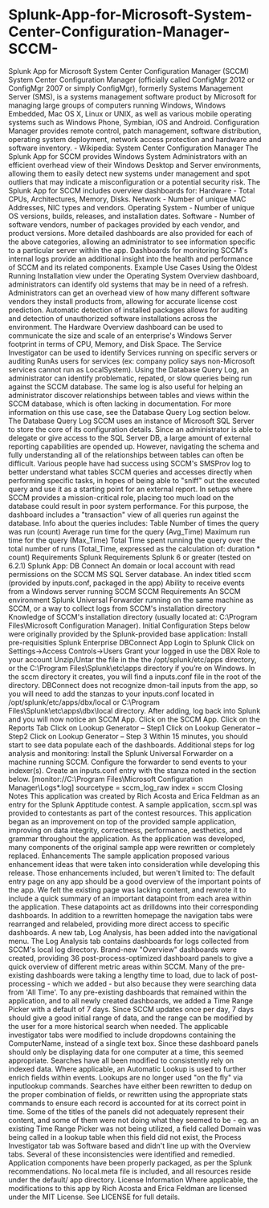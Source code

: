 # Splunk-App-for-Microsoft-System-Center-Configuration-Manager-SCCM-
Splunk App for Microsoft System Center Configuration Manager (SCCM)  System Center Configuration Manager (officially called ConfigMgr 2012 or ConfigMgr 2007 or simply ConfigMgr), formerly Systems Management Server (SMS), is a systems management software product by Microsoft for managing large groups of computers running Windows, Windows Embedded, Mac OS X, Linux or UNIX, as well as various mobile operating systems such as Windows Phone, Symbian, iOS and Android. Configuration Manager provides remote control, patch management, software distribution, operating system deployment, network access protection and hardware and software inventory. - Wikipedia: System Center Configuration Manager  The Splunk App for SCCM provides Windows System Administrators with an efficient overhead view of their Windows Desktop and Server environments, allowing them to easily detect new systems under management and spot outliers that may indicate a misconfiguration or a potential security risk.  The Splunk App for SCCM includes overview dashboards for:  Hardware - Total CPUs, Architectures, Memory, Disks. Network - Number of unique MAC Addresses, NIC types and vendors. Operating System - Number of unique OS versions, builds, releases, and installation dates. Software - Number of software vendors, number of packages provided by each vendor, and product versions. More detailed dashboards are also provided for each of the above categories, allowing an administrator to see information specific to a particular server within the app.  Dashboards for monitoring SCCM's internal logs provide an additional insight into the health and performance of SCCM and its related components.  Example Use Cases  Using the Oldest Running Installation view under the Operating System Overview dashboard, administrators can identify old systems that may be in need of a refresh. Administrators can get an overhead view of how many different software vendors they install products from, allowing for accurate license cost prediction. Automatic detection of installed packages allows for auditing and detection of unauthorized software installations across the environment. The Hardware Overview dashboard can be used to communicate the size and scale of an enterprise's Windows Server footprint in terms of CPU, Memory, and Disk Space. The Service Investigator can be used to identify Services running on specific servers or auditing RunAs users for services (ex: company policy says non-Microsoft services cannot run as LocalSystem). Using the Database Query Log, an administrator can identify problematic, repated, or slow queries being run against the SCCM database. The same log is also useful for helping an administrator discover relationships between tables and views within the SCCM database, which is often lacking in documentation. For more information on this use case, see the Database Query Log section below. The Database Query Log  SCCM uses an instance of Microsoft SQL Server to store the core of its configuration details. Since an administrator is able to delegate or give access to the SQL Server DB, a large amount of external reporting capabilities are opended up. However, navigating the schema and fully understanding all of the relationships between tables can often be difficult.  Various people have had success using SCCM's SMSProv log to better understand what tables SCCM queries and accesses directly when performing specific tasks, in hopes of being able to "sniff" out the executed query and use it as a starting point for an external report.  In setups where SCCM provides a mission-critical role, placing too much load on the database could result in poor system performance. For this purpose, the dashboard includes a "transaction" view of all queries run against the database. Info about the queries includes:  Table Number of times the query was run (count) Average run time for the query (Avg_Time) Maximum run time for the query (Max_Time) Total Time spent running the query over the total number of runs (Total_Time, expressed as the calculation of: duration * count) Requirements  Splunk Requirements  Splunk 6 or greater (tested on 6.2.1) Splunk App: DB Connect An domain or local account with read permissions on the SCCM MS SQL Server database. An index titled sccm (provided by inputs.conf, packaged in the app) Ability to receive events from a Windows server running SCCM SCCM Requirements  An SCCM environment Splunk Universal Forwarder running on the same machine as SCCM, or a way to collect logs from SCCM's installation directory Knowledge of SCCM's installation directory (usually located at: C:\Program Files\Microsoft Configuration Manager\). Initial Configuration  Steps below were originally provided by the Splunk-provided base application:  Install pre-requisities Splunk Enterprise DBConnect App Login to Splunk Click on Settings->Access Controls->Users Grant your logged in use the DBX Role to your account Unzip/Untar the file in the the /opt/splunk/etc/apps directory, or the C:\Program Files\Splunk\etc\apps directory if you’re on Windows. In the sccm directory it creates, you will find a inputs.conf file in the root of the directory. DBConnect does not recognize dmon-tail inputs from the app, so you will need to add the stanzas to your inputs.conf located in /opt/splunk/etc/apps/dbx/local or C:\Program Files\Splunk\etc\apps\dbx\local directory. After adding, log back into Splunk and you will now notice an SCCM App. Click on the SCCM App. Click on the Reports Tab Click on Lookup Generator – Step1 Click on Lookup Generator – Step2 Click on Lookup Generator – Step 3 Within 15 minutes, you should start to see data populate each of the dashboards. Additional steps for log analysis and monitoring:  Install the Splunk Universal Forwarder on a machine running SCCM. Configure the forwarder to send events to your indexer(s). Create an inputs.conf entry with the stanza noted in the section below. [monitor://C:\Program Files\Microsoft Configuration Manager\Logs\*.log] sourcetype = sccm_log_raw index = sccm Closing Notes  This application was created by Rich Acosta and Erica Feldman as an entry for the Splunk Apptitude contest. A sample application, sccm.spl was provided to contestants as part of the contest resources.  This application began as an improvement on top of the provided sample application, improving on data integrity, correctness, performance, aesthetics, and grammar throughout the application.  As the application was developed, many components of the original sample app were rewritten or completely replaced.  Enhancements  The sample application proposed various enhancement ideas that were taken into consideration while developing this release.  Those enhancements included, but weren't limited to:  The default entry page on any app should be a good overview of the important points of the app. We felt the existing page was lacking content, and rewrote it to include a quick summary of an important datapoint from each area within the application. These datapoints act as drilldowns into their corresponding dashboards. In addition to a rewritten homepage the navigation tabs were rearranged and relabeled, providing more direct access to specific dashboards. A new tab, Log Analysis, has been added into the navigational menu. The Log Analysis tab contains dashboards for logs collected from SCCM's local log directory. Brand-new "Overview" dashboards were created, providing 36 post-process-optimized dashboard panels to give a quick overview of different metric areas within SCCM. Many of the pre-existing dashboards were taking a lengthy time to load, due to lack of post-processing - which we added - but also because they were searching data from 'All Time'. To any pre-existing dashboards that remained within the application, and to all newly created dashboards, we added a Time Range Picker with a default of 7 days. Since SCCM updates once per day, 7 days should give a good initial range of data, and the range can be modified by the user for a more historical search when needed. The applicable investigator tabs were modified to include dropdowns containing the ComputerName, instead of a single text box. Since these dashboard panels should only be displaying data for one computer at a time, this seemed appropriate. Searches have all been modified to consistently rely on indexed data. Where applicable, an Automatic Lookup is used to further enrich fields within events. Lookups are no longer used "on the fly" via inputlookup commands. Searches have either been rewritten to dedup on the proper combination of fields, or rewritten using the appropriate stats commands to ensure each record is accounted for at its correct point in time. Some of the titles of the panels did not adequately represent their content, and some of them were not doing what they seemed to be - eg. an existing Time Range Picker was not being utilized, a field called Domain was being called in a lookup table when this field did not exist, the Process Investigator tab was Software based and didn't line up with the Overview tabs. Several of these inconsistencies were identified and remedied. Application components have been properly packaged, as per the Splunk recommendations. No local.meta file is included, and all resources reside under the default/ app directory. License Information  Where applicable, the modifications to this app by Rich Acosta and Erica Feldman are licensed under the MIT License. See LICENSE for full details.
